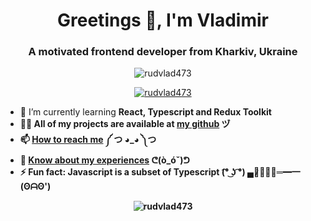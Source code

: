 <h1 align="center">Greetings 👋, I'm Vladimir</h1>
<h3 align="center">A motivated frontend developer from Kharkiv, Ukraine</h3>

<p align="center">
  <img src="https://komarev.com/ghpvc/?username=rudvlad473&label=Profile%20views&color=0e75b6&style=flat"
    alt="rudvlad473" />
</p>

<p align="center">
  <a href="https://github.com/ryo-ma/github-profile-trophy">
    <img src="https://github-profile-trophy.vercel.app/?username=rudvlad473" alt="rudvlad473" />
  </a>
</p>

<ul>
  <li>
    🌱 I’m currently learning <b>React, Typescript and Redux Toolkit<b />
  </li>

  <li>
    👨‍💻 All of my projects are available at <a href="https://github.com/RudVlad473">my github</a> <b>ヅ</b>
  </li>

  <li>
    📫 <a href="https://www.linkedin.com/in/vladimir-rudenko/">How to reach me</a> <b>༼ つ ◕_◕ ༽つ</b>
  </li>

  <li>
    📄 <a href="https://drive.google.com/file/d/1I8OxEmtchfUjusL5cvRjkN5pLDuv8UYk/view?usp=sharing">Know about my experiences</a>
    <b>ᕦ(ò_óˇ)ᕤ</b>
  </li>

  <li>
    ⚡ Fun fact: <b>Javascript is a subset of Typescript (͡° ͜ʖ ͡°) ▄︻̷̿┻̿═━一 (ʘᗩʘ')</b>
  </li>
</ul>

<p align="center">
  <img align="center"
    src="https://github-readme-stats.vercel.app/api/top-langs?username=rudvlad473&show_icons=true&locale=en&layout=compact"
    alt="rudvlad473" />
</p>
